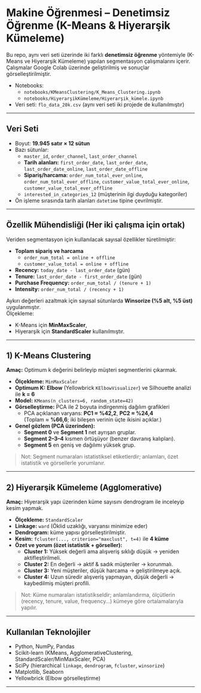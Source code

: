 # Makine Öğrenmesi – Denetimsiz Öğrenme (K-Means & Hiyerarşik Kümeleme)

Bu repo, aynı veri seti üzerinde iki farklı **denetimsiz öğrenme** yöntemiyle (K-Means ve Hiyerarşik Kümeleme) yapılan segmentasyon çalışmalarını içerir. Çalışmalar Google Colab üzerinde geliştirilmiş ve sonuçlar görselleştirilmiştir.

- Notebooks:
  - `notebooks/KMeansClustering/K_Means_Clustering.ipynb`
  - `notebooks/HiyerarşikKümeleme/Hiyerarşik_kümele.ipynb`
- Veri seti: `flo_data_20k.csv` (aynı veri seti iki projede de kullanılmıştır)

---

## Veri Seti

- Boyut: **19.945 satır × 12 sütun**
- Bazı sütunlar:
  - `master_id`, `order_channel`, `last_order_channel`
  - **Tarih alanları:** `first_order_date`, `last_order_date`, `last_order_date_online`, `last_order_date_offline`
  - **Sipariş/harcama:** `order_num_total_ever_online`, `order_num_total_ever_offline`, `customer_value_total_ever_online`, `customer_value_total_ever_offline`
  - `interested_in_categories_12` (müşterinin ilgi duyduğu kategoriler)
- Ön işleme sırasında tarih alanları `datetime` tipine çevrilmiştir.

---

## Özellik Mühendisliği (Her iki çalışma için ortak)

Veriden segmentasyon için kullanılacak sayısal özellikler türetilmiştir:

- **Toplam sipariş ve harcama**
  - `order_num_total = online + offline`
  - `customer_value_total = online + offline`
- **Recency:** `today_date - last_order_date` (gün)
- **Tenure:** `last_order_date - first_order_date` (gün)
- **Purchase Frequency:** `order_num_total / (tenure + 1)`
- **Intensity:** `order_num_total / (recency + 1)`

Aykırı değerleri azaltmak için sayısal sütunlarda **Winsorize (%5 alt, %5 üst)** uygulanmıştır.  
Ölçekleme:
- K-Means için **MinMaxScaler**,
- Hiyerarşik için **StandardScaler** kullanılmıştır.

---

## 1) K-Means Clustering

**Amaç:** Optimum k değerini belirleyip müşteri segmentlerini çıkarmak.

- **Ölçekleme:** `MinMaxScaler`
- **Optimum K:** **Elbow** (Yellowbrick `KElbowVisualizer`) ve Silhouette analizi ile **k = 6**
- **Model:** `KMeans(n_clusters=6, random_state=42)`
- **Görselleştirme:** PCA ile 2 boyuta indirgenmiş dağılım grafikleri
  - PCA açıklanan varyans: **PC1 ≈ %42,2**, **PC2 ≈ %24,4**  
    (Toplam ≈ **%66,6**; iki bileşen verinin üçte ikisini açıklar.)
- **Genel gözlem (PCA üzerinden):**
  - **Segment 0** ve **Segment 1** net ayrışan gruplar.
  - **Segment 2–3–4** kısmen örtüşüyor (benzer davranış kalıpları).
  - **Segment 5** en geniş ve dağılımı yüksek grup.

> Not: Segment numaraları istatistiksel etiketlerdir; anlamları, özet istatistik ve görsellerle yorumlanır.

---

## 2) Hiyerarşik Kümeleme (Agglomerative)

**Amaç:** Hiyerarşik yapı üzerinden küme sayısını dendrogram ile inceleyip kesim yapmak.

- **Ölçekleme:** `StandardScaler`
- **Linkage:** `ward` (Öklid uzaklığı, varyansı minimize eder)
- **Dendrogram:** küme yapısı görselleştirilmiştir.
- **Kesim:** `fcluster(..., criterion="maxclust", t=4)` ile **4 küme**
- **Özet ve yorum (özet istatistik + görseller):**
  - **Cluster 1:** Yüksek değerli ama alışveriş sıklığı düşük → yeniden aktifleştirilmeli.
  - **Cluster 2:** En değerli → aktif & sadık müşteriler → korunmalı.
  - **Cluster 3:** Yeni müşteriler, düşük harcama → geliştirilmeye açık.
  - **Cluster 4:** Uzun süredir alışveriş yapmayan, düşük değerli → kaybedilmiş müşteri profili.

> Not: Küme numaraları istatistikseldir; anlamlandırma, ölçütlerin (recency, tenure, value, frequency…) kümeye göre ortalamalarıyla yapılır.

---

## Kullanılan Teknolojiler

- Python, NumPy, Pandas
- Scikit-learn (KMeans, AgglomerativeClustering, StandardScaler/MinMaxScaler, PCA)
- SciPy (hierarchical `linkage`, `dendrogram`, `fcluster`, `winsorize`)
- Matplotlib, Seaborn
- Yellowbrick (Elbow görselleştirme)

---
